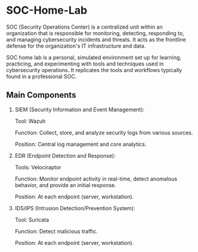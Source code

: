 # SOC-Home-Lab
SOC (Security Operations Center) is a centralized unit within an organization that is responsible for monitoring, detecting, responding to, and managing cybersecurity incidents and threats. It acts as the frontline defense for the organization's IT infrastructure and data.

SOC home lab is a personal, simulated environment set up for learning, practicing, and experimenting with tools and techniques used in cybersecurity operations. It replicates the tools and workflows typically found in a professional SOC.


## Main Components

1. SIEM (Security Information and Event Management):

    Tool: Wazuh
  
    Function: Collect, store, and analyze security logs from various sources.
  
    Position: Central log management and core analytics.


2. EDR (Endpoint Detection and Response):

    Tools: Velociraptor
  
    Function: Monitor endpoint activity in real-time, detect anomalous behavior, and provide an initial response.
  
    Position: At each endpoint (server, workstation).


3. IDS/IPS (Intrusion Detection/Prevention System):

    Tool: Suricata
  
    Function: Detect malicious traffic.
  
    Position: At each endpoint (server, workstation).
